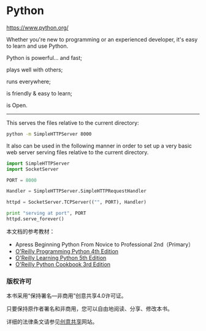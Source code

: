 # Python


https://www.python.org/

Whether you're new to programming or an experienced developer, it's easy to learn and use Python.

Python is powerful... and fast; 

plays well with others; 

runs everywhere; 

is friendly & easy to learn; 

is Open.

***

This serves the files relative to the current directory:

```bash
python -m SimpleHTTPServer 8000
```

It also can be used in the following manner in order to set up a very basic web server serving files relative to the current directory.

```python
import SimpleHTTPServer
import SocketServer

PORT = 8000

Handler = SimpleHTTPServer.SimpleHTTPRequestHandler

httpd = SocketServer.TCPServer(("", PORT), Handler)

print "serving at port", PORT
httpd.serve_forever()
```

本文档的参考教材：

* Apress Beginning Python From Novice to Professional 2nd（Primary）
* [O'Reilly Programming Python 4th Edition](http://pclib.github.io/safari/program/programming-python/)
* [O'Reilly Learning Python 5th Edition](http://pclib.github.io/safari/program/learning-python/)
* [O'Reilly Python Cookbook 3rd Edition](http://pclib.github.io/safari/program/python-cookbook/)



### 版权许可

本书采用“保持署名—非商用”创意共享4.0许可证。

只要保持原作者署名和非商用，您可以自由地阅读、分享、修改本书。

详细的法律条文请参见[创意共享](http://creativecommons.org/licenses/by-nc/4.0/)网站。
